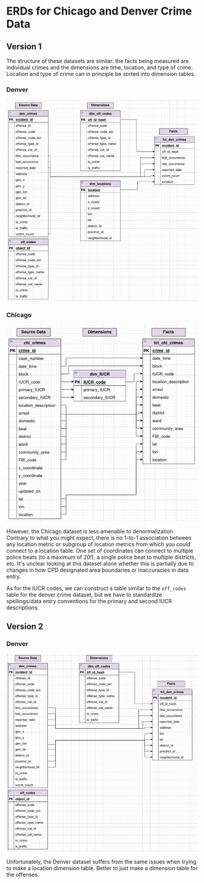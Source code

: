 # ERDs for Chicago and Denver Crime Data
## Version 1
The structure of these datasets are similar: the facts being measured are individual crimes and the dimensions are time, location, and type of crime. Location and type of crime can in principle be sorted into dimension tables.  

### Denver
![ERD-Denver](../img/den_ERD.png)
### Chicago
![ERD-Chicago](../img/chi_ERD.png)

However, the Chicago dataset is less amenable to denormalization. Contrary to what you might expect, there is no 1-to-1 association between any location metric or subgroup of location metrics from which you could connect to a location table. One set of coordinates can connect to multiple police beats (to a maximum of 20!), a single police beat to multiple districts, etc. It's unclear looking at this dataset alone whether this is partially due to changes in how CPD designated area boundaries or  inaccuracies in data entry. 

As for the IUCR codes, we can construct a table similar to the `off_codes` table for the denver crime dataset, but we have to standardize spellings/data entry conventions for the primary and second IUCR descriptions. 

## Version 2
### Denver
![ERD-Denver](../img/den_ERD_v2.png)

Unfortunately, the Denver dataset suffers from the same issues when trying to make a location dimension table. Better to just make a dimension table for the offenses.  